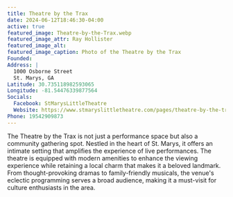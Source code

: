 ```yaml
---
title: Theatre by the Trax
date: 2024-06-12T18:46:30-04:00
active: true
featured_image: Theatre-by-the-Trax.webp
featured_image_attr: Ray Hollister
featured_image_alt:
featured_image_caption: Photo of the Theatre by the Trax
Founded: 
Address: |
  1000 Osborne Street
  St. Marys, GA
Latitude: 30.735118982593065
Longitude: -81.54476339877564
Socials:
  Facebook: StMarysLittleTheatre
  Website: https://www.stmaryslittletheatre.com/pages/theatre-by-the-trax-events
Phone: 19542909873
---
```

The Theatre by the Trax is not just a performance space but also a community gathering spot. Nestled in the heart of St. Marys, it offers an intimate setting that amplifies the experience of live performances. The theatre is equipped with modern amenities to enhance the viewing experience while retaining a local charm that makes it a beloved landmark. From thought-provoking dramas to family-friendly musicals, the venue's eclectic programming serves a broad audience, making it a must-visit for culture enthusiasts in the area.